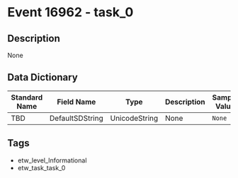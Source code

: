 # Event 16962 - task_0

## Description
None

## Data Dictionary
|Standard Name|Field Name|Type|Description|Sample Value|
|---|---|---|---|---|
|TBD|DefaultSDString|UnicodeString|None|`None`|

## Tags
* etw_level_Informational
* etw_task_task_0